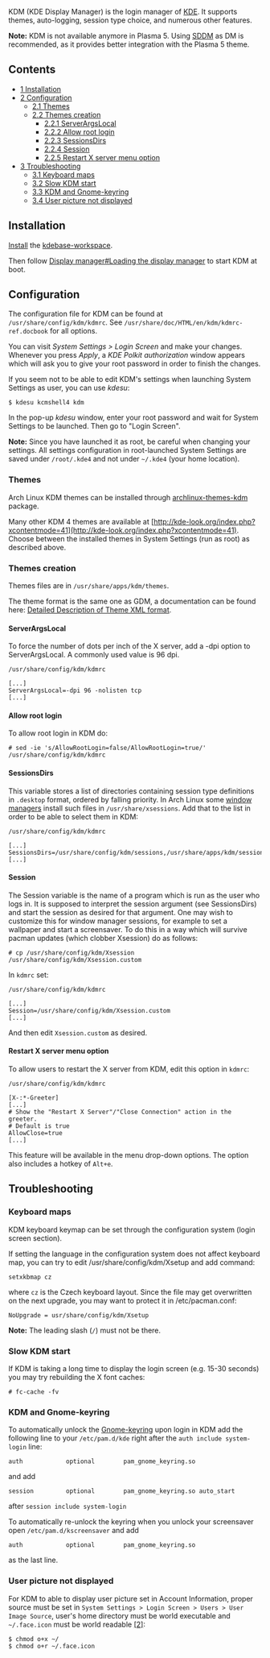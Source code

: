 KDM (KDE Display Manager) is the login manager of [KDE](/index.php/KDE "KDE"). It supports themes, auto-logging, session type choice, and numerous other features.

**Note:** <a class="mw-selflink selflink">KDM</a> is not available anymore in Plasma 5\. Using [SDDM](/index.php/SDDM "SDDM") as DM is recommended, as it provides better integration with the Plasma 5 theme.

## Contents

*   [1 Installation](#Installation)
*   [2 Configuration](#Configuration)
    *   [2.1 Themes](#Themes)
    *   [2.2 Themes creation](#Themes_creation)
        *   [2.2.1 ServerArgsLocal](#ServerArgsLocal)
        *   [2.2.2 Allow root login](#Allow_root_login)
        *   [2.2.3 SessionsDirs](#SessionsDirs)
        *   [2.2.4 Session](#Session)
        *   [2.2.5 Restart X server menu option](#Restart_X_server_menu_option)
*   [3 Troubleshooting](#Troubleshooting)
    *   [3.1 Keyboard maps](#Keyboard_maps)
    *   [3.2 Slow KDM start](#Slow_KDM_start)
    *   [3.3 KDM and Gnome-keyring](#KDM_and_Gnome-keyring)
    *   [3.4 User picture not displayed](#User_picture_not_displayed)

## Installation

[Install](/index.php/Install "Install") the [kdebase-workspace](https://aur.archlinux.org/packages/kdebase-workspace/).

Then follow [Display manager#Loading the display manager](/index.php/Display_manager#Loading_the_display_manager "Display manager") to start KDM at boot.

## Configuration

The configuration file for KDM can be found at `/usr/share/config/kdm/kdmrc`. See `/usr/share/doc/HTML/en/kdm/kdmrc-ref.docbook` for all options.

You can visit *System Settings > Login Screen* and make your changes. Whenever you press *Apply*, a *KDE Polkit authorization* window appears which will ask you to give your root password in order to finish the changes.

If you seem not to be able to edit KDM's settings when launching System Settings as user, you can use *kdesu*:

```
$ kdesu kcmshell4 kdm

```

In the pop-up *kdesu* window, enter your root password and wait for System Settings to be launched. Then go to "Login Screen".

**Note:** Since you have launched it as root, be careful when changing your settings. All settings configuration in root-launched System Settings are saved under `/root/.kde4` and not under `~/.kde4` (your home location).

### Themes

Arch Linux KDM themes can be installed through [archlinux-themes-kdm](https://www.archlinux.org/packages/?name=archlinux-themes-kdm) package.

Many other KDM 4 themes are available at [http://kde-look.org/index.php?xcontentmode=41](http://kde-look.org/index.php?xcontentmode=41). Choose between the installed themes in System Settings (run as root) as described above.

### Themes creation

Themes files are in `/usr/share/apps/kdm/themes`.

The theme format is the same one as GDM, a documentation can be found here: [Detailed Description of Theme XML format](http://projects.gnome.org//gdm/docs/2.18/thememanual.html#descofthemeformat).

#### ServerArgsLocal

To force the number of dots per inch of the X server, add a -dpi option to ServerArgsLocal. A commonly used value is 96 dpi.

 `/usr/share/config/kdm/kdmrc` 
```
[...]
ServerArgsLocal=-dpi 96 -nolisten tcp
[...]
```

#### Allow root login

To allow root login in KDM do:

```
# sed -ie 's/AllowRootLogin=false/AllowRootLogin=true/' /usr/share/config/kdm/kdmrc

```

#### SessionsDirs

This variable stores a list of directories containing session type definitions in `.desktop` format, ordered by falling priority. In Arch Linux some [window managers](/index.php/Window_managers "Window managers") install such files in `/usr/share/xsessions`. Add that to the list in order to be able to select them in KDM:

 `/usr/share/config/kdm/kdmrc` 
```
[...]
SessionsDirs=/usr/share/config/kdm/sessions,/usr/share/apps/kdm/sessions,/usr/share/xsessions
[...]
```

#### Session

The Session variable is the name of a program which is run as the user who logs in. It is supposed to interpret the session argument (see SessionsDirs) and start the session as desired for that argument. One may wish to customize this for window manager sessions, for example to set a wallpaper and start a screensaver. To do this in a way which will survive pacman updates (which clobber Xsession) do as follows:

```
# cp /usr/share/config/kdm/Xsession /usr/share/config/kdm/Xsession.custom

```

In `kdmrc` set:

 `/usr/share/config/kdm/kdmrc` 
```
[...]
Session=/usr/share/config/kdm/Xsession.custom
[...]
```

And then edit `Xsession.custom` as desired.

#### Restart X server menu option

To allow users to restart the X server from KDM, edit this option in `kdmrc`:

 `/usr/share/config/kdm/kdmrc` 
```
[X-:*-Greeter]
[...]
# Show the "Restart X Server"/"Close Connection" action in the greeter.
# Default is true
AllowClose=true
[...]
```

This feature will be available in the menu drop-down options. The option also includes a hotkey of `Alt+e`.

## Troubleshooting

### Keyboard maps

KDM keyboard keymap can be set through the configuration system (login screen section).

If setting the language in the configuration system does not affect keyboard map, you can try to edit /usr/share/config/kdm/Xsetup and add command:

```
setxkbmap cz

```

where `cz` is the Czech keyboard layout. Since the file may get overwritten on the next upgrade, you may want to protect it in /etc/pacman.conf:

```
NoUpgrade = usr/share/config/kdm/Xsetup

```

**Note:** The leading slash (`/`) must not be there.

### Slow KDM start

If KDM is taking a long time to display the login screen (e.g. 15-30 seconds) you may try rebuilding the X font caches:

```
# fc-cache -fv

```

### KDM and Gnome-keyring

To automatically unlock the [Gnome-keyring](/index.php/Gnome-keyring "Gnome-keyring") upon login in KDM add the following line to your `/etc/pam.d/kde` right after the `auth include system-login` line:

```
auth            optional        pam_gnome_keyring.so

```

and add

```
session         optional        pam_gnome_keyring.so auto_start

```

after `session include system-login`

To automatically re-unlock the keyring when you unlock your screensaver open `/etc/pam.d/kscreensaver` and add

```
auth            optional        pam_gnome_keyring.so

```

as the last line.

### User picture not displayed

For KDM to able to display user picture set in Account Information, proper source must be set in `System Settings > Login Screen > Users > User Image Source`, user's home directory must be world executable and `~/.face.icon` must be world readable [[2]](http://docs.kde.org/stable/en/kde-workspace/kdm/kdm-files.html#option-facesource):

```
$ chmod o+x ~/
$ chmod o+r ~/.face.icon

```